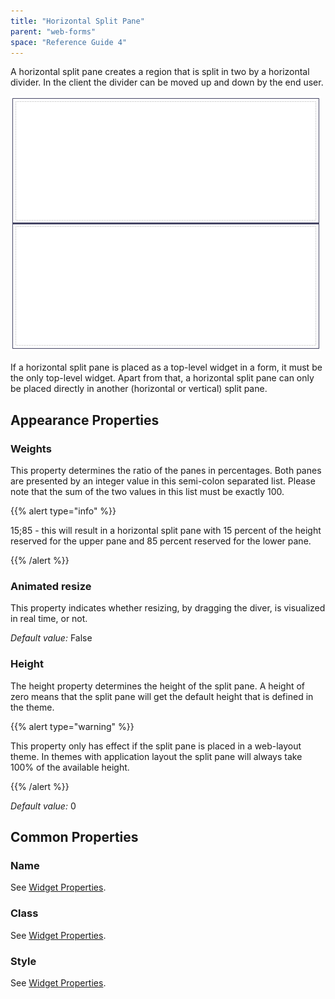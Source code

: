 ```yaml
---
title: "Horizontal Split Pane"
parent: "web-forms"
space: "Reference Guide 4"
---
```

A horizontal split pane creates a region that is split in two by a horizontal divider. In the client the divider can be moved up and down by the end user.

![](attachments/819203/918038.png)

If a horizontal split pane is placed as a top-level widget in a form, it must be the only top-level widget. Apart from that, a horizontal split pane can only be placed directly in another (horizontal or vertical) split pane.

## Appearance Properties

### Weights

This property determines the ratio of the panes in percentages. Both panes are presented by an integer value in this semi-colon separated list. Please note that the sum of the two values in this list must be exactly 100.

{{% alert type="info" %}}

15;85 - this will result in a horizontal split pane with 15 percent of the height reserved for the upper pane and 85 percent reserved for the lower pane.

{{% /alert %}}

### Animated resize

This property indicates whether resizing, by dragging the diver, is visualized in real time, or not.

_Default value:_ False

### Height

The height property determines the height of the split pane. A height of zero means that the split pane will get the default height that is defined in the theme.

{{% alert type="warning" %}}

This property only has effect if the split pane is placed in a web-layout theme. In themes with application layout the split pane will always take 100% of the available height.

{{% /alert %}}

_Default value:_ 0

## Common Properties

### Name

See [Widget Properties](widget-properties).

### Class

See [Widget Properties](widget-properties).

### Style

See [Widget Properties](widget-properties).
